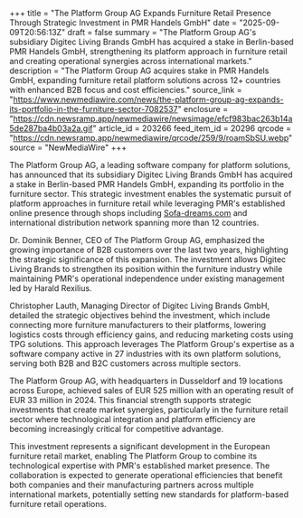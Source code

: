 +++
title = "The Platform Group AG Expands Furniture Retail Presence Through Strategic Investment in PMR Handels GmbH"
date = "2025-09-09T20:56:13Z"
draft = false
summary = "The Platform Group AG's subsidiary Digitec Living Brands GmbH has acquired a stake in Berlin-based PMR Handels GmbH, strengthening its platform approach in furniture retail and creating operational synergies across international markets."
description = "The Platform Group AG acquires stake in PMR Handels GmbH, expanding furniture retail platform solutions across 12+ countries with enhanced B2B focus and cost efficiencies."
source_link = "https://www.newmediawire.com/news/the-platform-group-ag-expands-its-portfolio-in-the-furniture-sector-7082537"
enclosure = "https://cdn.newsramp.app/newmediawire/newsimage/efcf983bac263b14a5de287ba4b03a2a.gif"
article_id = 203266
feed_item_id = 20296
qrcode = "https://cdn.newsramp.app/newmediawire/qrcode/259/9/roamSbSU.webp"
source = "NewMediaWire"
+++

<p>The Platform Group AG, a leading software company for platform solutions, has announced that its subsidiary Digitec Living Brands GmbH has acquired a stake in Berlin-based PMR Handels GmbH, expanding its portfolio in the furniture sector. This strategic investment enables the systematic pursuit of platform approaches in furniture retail while leveraging PMR's established online presence through shops including <a href="https://Sofa-dreams.com" rel="nofollow" target="_blank">Sofa-dreams.com</a> and international distribution network spanning more than 12 countries.</p><p>Dr. Dominik Benner, CEO of The Platform Group AG, emphasized the growing importance of B2B customers over the last two years, highlighting the strategic significance of this expansion. The investment allows Digitec Living Brands to strengthen its position within the furniture industry while maintaining PMR's operational independence under existing management led by Harald Rexilius.</p><p>Christopher Lauth, Managing Director of Digitec Living Brands GmbH, detailed the strategic objectives behind the investment, which include connecting more furniture manufacturers to their platforms, lowering logistics costs through efficiency gains, and reducing marketing costs using TPG solutions. This approach leverages The Platform Group's expertise as a software company active in 27 industries with its own platform solutions, serving both B2B and B2C customers across multiple sectors.</p><p>The Platform Group AG, with headquarters in Dusseldorf and 19 locations across Europe, achieved sales of EUR 525 million with an operating result of EUR 33 million in 2024. This financial strength supports strategic investments that create market synergies, particularly in the furniture retail sector where technological integration and platform efficiency are becoming increasingly critical for competitive advantage.</p><p>This investment represents a significant development in the European furniture retail market, enabling The Platform Group to combine its technological expertise with PMR's established market presence. The collaboration is expected to generate operational efficiencies that benefit both companies and their manufacturing partners across multiple international markets, potentially setting new standards for platform-based furniture retail operations.</p>